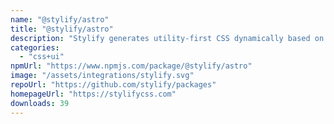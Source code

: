 ```yaml
---
name: "@stylify/astro"
title: "@stylify/astro"
description: "Stylify generates utility-first CSS dynamically based on what you write. Write HTML. Get CSS."
categories:
  - "css+ui"
npmUrl: "https://www.npmjs.com/package/@stylify/astro"
image: "/assets/integrations/stylify.svg"
repoUrl: "https://github.com/stylify/packages"
homepageUrl: "https://stylifycss.com"
downloads: 39
---
```

